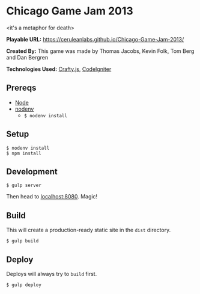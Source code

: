 # Chicago Game Jam 2013

&lt;it's a metaphor for death&gt;

**Playable URL:** https://ceruleanlabs.github.io/Chicago-Game-Jam-2013/

**Created By:** This game was made by Thomas Jacobs, Kevin Folk, Tom Berg and Dan Bergren

**Technologies Used:** [Crafty.js](http://craftyjs.com/), [CodeIgniter](http://ellislab.com/codeigniter)

## Prereqs

- [Node](https://nodejs.org/en/)
- [nodenv](https://github.com/nodenv/nodenv)
  - `$ nodenv install`

## Setup

    $ nodenv install
    $ npm install

## Development

    $ gulp server

Then head to [localhost:8080](http://localhost:8080). Magic!

## Build

This will create a production-ready static site in the `dist` directory.

    $ gulp build

## Deploy

Deploys will always try to `build` first.

    $ gulp deploy
